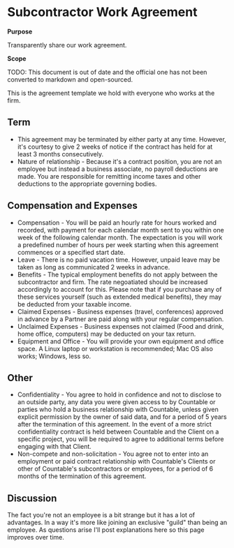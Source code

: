# Subcontractor Work Agreement

<div class="toctree" data-maxdepth="2" data-caption="Contents:" hidden="">

</div>

**Purpose**

Transparently share our work agreement.

**Scope**

TODO: This document is out of date and the official one has not been
converted to markdown and open-sourced.

This is the agreement template we hold with everyone who works at the
firm.

## Term

  - This agreement may be terminated by either party at any time.
    However, it's courtesy to give 2 weeks of notice if the contract has
    held for at least 3 months consecutively.
  - Nature of relationship - Because it's a contract position, you are
    not an employee but instead a business associate, no payroll
    deductions are made. You are responsible for remitting income taxes
    and other deductions to the appropriate governing bodies.

## Compensation and Expenses

  - Compensation - You will be paid an hourly rate for hours worked and
    recorded, with payment for each calendar month sent to you within
    one week of the following calendar month. The expectation is you
    will work a predefined number of hours per week starting when this
    agreement commences or a specified start date.
  - Leave - There is no paid vacation time. However, unpaid leave may be
    taken as long as communicated 2 weeks in advance.
  - Benefits - The typical employment benefits do not apply between the
    subcontractor and firm. The rate negoatiated should be increased
    accordingly to account for this. Please note that if you purchase
    any of these services yourself (such as extended medical benefits),
    they may be deducted from your taxable income.
  - Claimed Expenses - Business expenses (travel, conferences) approved
    in advance by a Partner are paid along with your regular
    compensation.
  - Unclaimed Expenses - Business expenses not claimed (Food and drink,
    home office, computers) may be deducted on your tax return.
  - Equipment and Office - You will provide your own equipment and
    office space. A Linux laptop or workstation is recommended; Mac OS
    also works; Windows, less so.

## Other

  - Confidentiality - You agree to hold in confidence and not to
    disclose to an outside party, any data you were given access to by
    Countable or parties who hold a business relationship with
    Countable, unless given explicit permission by the owner of said
    data, and for a period of 5 years after the termination of this
    agreement. In the event of a more strict confidentiality contract is
    held between Countable and the Client on a specific project, you
    will be required to agree to additional terms before engaging with
    that Client.
  - Non-compete and non-solicitation - You agree not to enter into an
    employment or paid contract relationship with Countable's Clients or
    other of Countable's subcontractors or employees, for a period of 6
    months of the termination of this agreement.

## Discussion

The fact you're not an employee is a bit strange but it has a lot of
advantages. In a way it's more like joining an exclusive "guild" than
being an employee. As questions arise I'll post explanations here so
this page improves over time.

